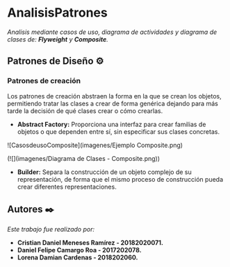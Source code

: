 # AnalisisPatrones

_Analisis mediante casos de uso, diagrama de actividades y diagrama de clases de: **Flyweight** y **Composite**._

## Patrones de Diseño ⚙️

### Patrones de creación

Los patrones de creación abstraen la forma en la que se crean los objetos, permitiendo tratar las clases a crear de forma genérica dejando para más tarde la decisión de qué clases crear o cómo crearlas.

- **Abstract Factory:** Proporciona una interfaz para crear familias de objetos o que dependen entre sí, sin especificar sus clases concretas.

![CasosdeusoComposite](imagenes/Ejemplo Composite.png)

(![](imagenes/Diagrama de Clases - Composite.png))

- **Builder:** Separa la construcción de un objeto complejo de su representación, de forma que el mismo proceso de construcción pueda crear diferentes representaciones.


## Autores ✒️

_Este trabajo fue realizado por:_

* **Cristian Daniel Meneses Ramírez - 20182020071.** 
* **Daniel Felipe Camargo Roa - 2017202078.**
* **Lorena Damian Cardenas - 2018202060.** 
